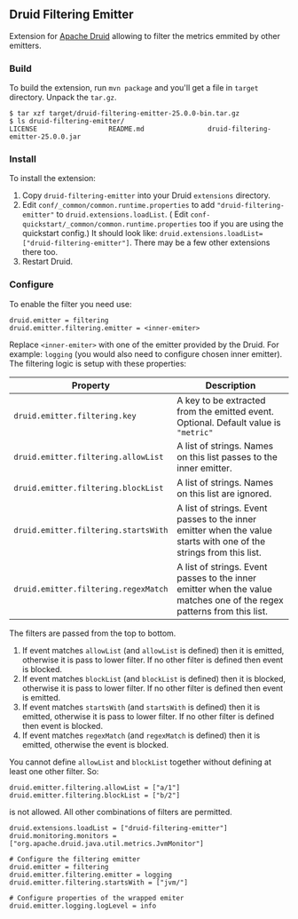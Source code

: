 ## Druid Filtering Emitter

Extension for [Apache Druid](https://druid.apache.org/) allowing to filter the metrics emmited by other emitters.

### Build

To build the extension, run `mvn package` and you'll get a file in `target` directory.
Unpack the `tar.gz`.

```
$ tar xzf target/druid-filtering-emitter-25.0.0-bin.tar.gz
$ ls druid-filtering-emitter/
LICENSE                  README.md                druid-filtering-emitter-25.0.0.jar
```

### Install

To install the extension:

1. Copy `druid-filtering-emitter` into your Druid `extensions` directory.
2. Edit `conf/_common/common.runtime.properties` to add `"druid-filtering-emitter"` to `druid.extensions.loadList`. (
   Edit `conf-quickstart/_common/common.runtime.properties` too if you are using the quickstart config.)
   It should look like: `druid.extensions.loadList=["druid-filtering-emitter"]`. There may be a few other extensions
   there
   too.
3. Restart Druid.

### Configure

To enable the filter you need use:

```hocon
druid.emitter = filtering
druid.emitter.filtering.emitter = <inner-emiter>
```

Replace `<inner-emiter>` with one of the emitter provided by the Druid. For example: `logging` (you would also need to
configure chosen inner emitter). The filtering logic is setup with these properties:

| Property                             | Description                                                                                                      |
|--------------------------------------|------------------------------------------------------------------------------------------------------------------|
| `druid.emitter.filtering.key`        | A key to be extracted from the emitted event. Optional. Default value is `"metric"`                              |
| `druid.emitter.filtering.allowList`  | A list of strings. Names on this list passes to the inner emitter.                                               |
| `druid.emitter.filtering.blockList`  | A list of strings. Names on this list are ignored.                                                               |
| `druid.emitter.filtering.startsWith` | A list of strings. Event passes to the inner emitter when the value starts with one of the strings from this list.|
| `druid.emitter.filtering.regexMatch` | A list of strings. Event passes to the inner emitter when the value matches one of the regex patterns from this list. |

The filters are passed from the top to bottom.

1. If event matches `allowList` (and `allowList` is defined) then it is emitted, otherwise it is pass to lower filter. If no other filter is defined then event is blocked.
2. If event matches `blockList` (and `blockList` is defined) then it is blocked, otherwise it is pass to lower filter. If no other filter is defined then event is emitted.
3. If event matches `startsWith` (and `startsWith` is defined) then it is emitted, otherwise it is pass to lower filter. If no other filter is defined then event is blocked.
4. If event matches `regexMatch` (and `regexMatch` is defined) then it is emitted, otherwise the event is blocked.

You cannot define `allowList` and `blockList` together without defining at least one other filter. So:
```hocon
druid.emitter.filtering.allowList = ["a/1"]
druid.emitter.filtering.blockList = ["b/2"]
```
is not allowed. All other combinations of filters are permitted.

```hocon
druid.extensions.loadList = ["druid-filtering-emitter"]
druid.monitoring.monitors = ["org.apache.druid.java.util.metrics.JvmMonitor"]

# Configure the filtering emitter
druid.emitter = filtering
druid.emitter.filtering.emitter = logging
druid.emitter.filtering.startsWith = ["jvm/"]

# Configure properties of the wrapped emiter
druid.emitter.logging.logLevel = info
```
